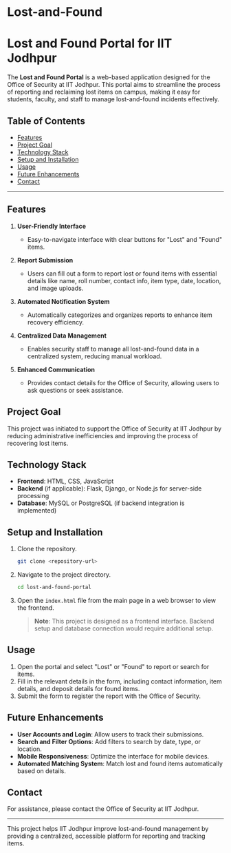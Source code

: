 # Lost-and-Found

# Lost and Found Portal for IIT Jodhpur

The **Lost and Found Portal** is a web-based application designed for the Office of Security at IIT Jodhpur. This portal aims to streamline the process of reporting and reclaiming lost items on campus, making it easy for students, faculty, and staff to manage lost-and-found incidents effectively.

## Table of Contents

- [Features](#features)
- [Project Goal](#project-goal)
- [Technology Stack](#technology-stack)
- [Setup and Installation](#setup-and-installation)
- [Usage](#usage)
- [Future Enhancements](#future-enhancements)
- [Contact](#contact)

---

## Features

1. **User-Friendly Interface**
   - Easy-to-navigate interface with clear buttons for "Lost" and "Found" items.

2. **Report Submission**
   - Users can fill out a form to report lost or found items with essential details like name, roll number, contact info, item type, date, location, and image uploads.

3. **Automated Notification System**
   - Automatically categorizes and organizes reports to enhance item recovery efficiency.

4. **Centralized Data Management**
   - Enables security staff to manage all lost-and-found data in a centralized system, reducing manual workload.

5. **Enhanced Communication**
   - Provides contact details for the Office of Security, allowing users to ask questions or seek assistance.

## Project Goal

This project was initiated to support the Office of Security at IIT Jodhpur by reducing administrative inefficiencies and improving the process of recovering lost items.

## Technology Stack

- **Frontend**: HTML, CSS, JavaScript
- **Backend** (if applicable): Flask, Django, or Node.js for server-side processing
- **Database**: MySQL or PostgreSQL (if backend integration is implemented)

## Setup and Installation

1. Clone the repository.
   ```bash
   git clone <repository-url>
   ```
2. Navigate to the project directory.
   ```bash
   cd lost-and-found-portal
   ```
3. Open the `index.html` file from the main page in a web browser to view the frontend.

   > **Note**: This project is designed as a frontend interface. Backend setup and database connection would require additional setup.

## Usage

1. Open the portal and select "Lost" or "Found" to report or search for items.
2. Fill in the relevant details in the form, including contact information, item details, and deposit details for found items.
3. Submit the form to register the report with the Office of Security.

## Future Enhancements

- **User Accounts and Login**: Allow users to track their submissions.
- **Search and Filter Options**: Add filters to search by date, type, or location.
- **Mobile Responsiveness**: Optimize the interface for mobile devices.
- **Automated Matching System**: Match lost and found items automatically based on details.

## Contact

For assistance, please contact the Office of Security at IIT Jodhpur.

---

This project helps IIT Jodhpur improve lost-and-found management by providing a centralized, accessible platform for reporting and tracking items.
